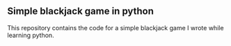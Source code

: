 ## Simple blackjack game in python

This repository contains the code for a simple blackjack game I wrote while learning python.
